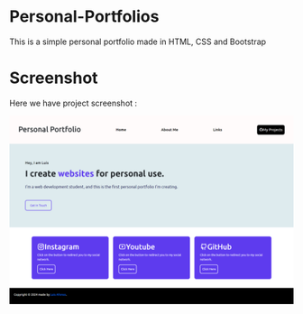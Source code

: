# Personal-Portfolios
This is a simple personal portfolio made in HTML, CSS and Bootstrap

# Screenshot
Here we have project screenshot :

![screenshot-1](Screenshot.png)
